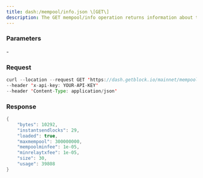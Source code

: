 ```yaml
---
title: dash:/mempool/info.json \[GET\]
description: The GET mempool/info operation returns information about the node’scurrent transaction memory pool. Supports only json as output format.
---
```


### Parameters


\-

### Request

``` java
curl --location --request GET 'https://dash.getblock.io/mainnet/mempool/info.json' 
--header 'x-api-key: YOUR-API-KEY' 
--header 'Content-Type: application/json' 
```

###  Response

``` java
{
    "bytes": 10292,
    "instantsendlocks": 29,
    "loaded": true,
    "maxmempool": 300000000,
    "mempoolminfee": 1e-05,
    "minrelaytxfee": 1e-05,
    "size": 30,
    "usage": 39808
}
```

